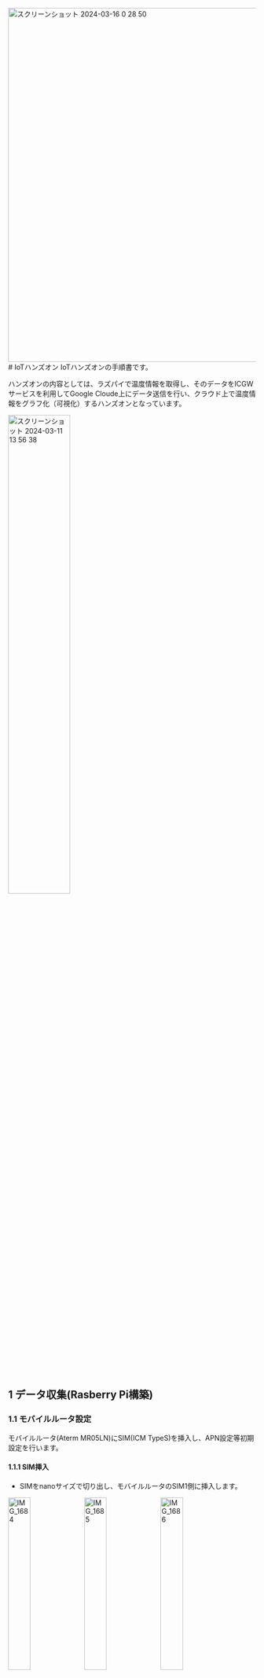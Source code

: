 <img width="721" alt="スクリーンショット 2024-03-16 0 28 50" src="https://github.com/gemunopedy/IoT_Hands-on/assets/1537206/d5c47581-ff80-49f4-9f6c-971f18746aae"># IoTハンズオン
IoTハンズオンの手順書です。

ハンズオンの内容としては、ラズパイで温度情報を取得し、そのデータをICGWサービスを利用してGoogle Cloude上にデータ送信を行い、クラウド上で温度情報をグラフ化（可視化）するハンズオンとなっています。


<img width="50%" alt="スクリーンショット 2024-03-11 13 56 38" src="https://github.com/gemunopedy/IoT_Hands-on/assets/1537206/cb529843-8a72-4529-a898-6892ccf400e7">


## 1 データ収集(Rasberry Pi構築)
### 1.1 モバイルルータ設定
モバイルルータ(Aterm MR05LN)にSIM(ICM TypeS)を挿入し、APN設定等初期設定を行います。

#### 1.1.1 SIM挿入
* SIMをnanoサイズで切り出し、モバイルルータのSIM1側に挿入します。
<img width="30%" alt="IMG_1684" src="https://github.com/gemunopedy/IoT_Hands-on/assets/1537206/8c459a01-fccd-4854-b929-3da84b346322">
<img width="30%" alt="IMG_1685" src="https://github.com/gemunopedy/IoT_Hands-on/assets/1537206/55e43b4c-f110-4e26-8b28-00ad16c3816c">
<img width="30%" alt="IMG_1686" src="https://github.com/gemunopedy/IoT_Hands-on/assets/1537206/c0c1be82-16a1-4776-9fbc-48c4285221ca">
<br>
<br>
<br>

#### 1.1.2 APN設定
* モバイルルータのAPN設定を行います。「つなぎかたガイド」の取扱説明書に従って設定していきます。
https://www.aterm.jp/function/mr05ln/guide/lte_3g.html
<img width="50%" alt="スクリーンショット 2024-03-11 16 28 38" src="https://github.com/gemunopedy/IoT_Hands-on/assets/1537206/e86f2d89-84ea-425a-a2e4-da11f5d0b4d8">
<img width="50%" alt="スクリーンショット 2024-03-11 16 28 51" src="https://github.com/gemunopedy/IoT_Hands-on/assets/1537206/cac3bb69-2196-44e4-8790-49455673ca1c">
<br>
<br>
<br>

* APN設定は下記情報を入れてください。  
APN: mobiledata.ntt.com  
ID: mobile@icms-p.ntt.com  
PASS: protconv

* 左上にアンテナピクトとLTEが表示されればAPN設定は完了となります。
<img width="30%" alt="IMG_1687" src="https://github.com/gemunopedy/IoT_Hands-on/assets/1537206/adb8240f-4967-435a-b3bb-f6aa5f083f7f">
<br>

### 1.2 ラズパイ設定
OSの初期設定を行います。

#### 1.2.1 OS初期設定
* 下記URLの「手順④：ラズベリーパイの初期設定」を参考に設定していきます。  
https://sozorablog.com/raspberrypi_initial_setting/

　　**WIFI選択時に、今回使用するモバイルルータのSSIDが表示されない場合があるが、その場合は「Skip」を選択してください。**


　　**Update Softwareの選択肢は「Skip」を選択してください。**

　　**（「Next」を選択してしまうとUpdateに時間がかかってしまうため、ハンズオンではskipします）**

* モバイルルータのSSID及びPW確認方法は「情報」→「端末情報」→「無線LAN情報」を選択して表示されるプライマリ　SSID及び暗号化キーが情報となります。
* user/password設定に関しては、ICGWのリモートアクセス機能を利用して参加者同士でssh実施するので、ハンズオン内においては、簡易なuser/password指定をお願いいたします。ハンズオン終了後はOS初期化致します。

* モニタ上にデスクトップ画面が表示されればOS初期設定は完了です。
<img width="50%" alt="IMG_1568" src="https://github.com/gemunopedy/IoT_Hands-on/assets/1537206/147102e7-97b8-4d22-9af6-30c9be749500">

#### 1.2.2 WIFI設定
* デスクトップ右上に表示される無線マークをクリックし、該当のSSIDを選択してPWを投入してください。（1.2.1でWIFIを選択できた場合はSKIP）

#### 1.2.3 SSH/I2C有効化
* ICGWのリモートアクセス機能に必要はssh及び温度センサからのデータ収集に必要なI2C通信の有効化を行います。
* GUIでも設定可能ですが、今回はCLIのraspi-configコマンドを利用して設定します。  
`morita@raspberrypi:~ $ sudo raspi-config`
* 下図のように画面が遷移するので、「3 Inteface Options」を選択します。  
<img width="50%" alt="スクリーンショット 2024-03-05 14 59 27" src="https://github.com/gemunopedy/IoT_Hands-on/assets/1537206/adbf8873-d6d3-41ef-b1d3-58e6f7aa3c74">  

* 「I1 SSH」を選択します。  
<img width="50%" alt="スクリーンショット 2024-03-05 23 58 06" src="https://github.com/gemunopedy/IoT_Hands-on/assets/1537206/cc2d7749-7952-44a0-baa4-a8f3c3deabe8">

* 「はい」を選択します。
<img width="50%" alt="スクリーンショット 2024-03-06 0 00 16" src="https://github.com/gemunopedy/IoT_Hands-on/assets/1537206/f71c2c71-674e-476c-a407-39b8a107ae73">

* 下記のような画面が表示されればssh設定は完了です。  
<img width="50%" alt="スクリーンショット 2024-03-06 0 01 15" src="https://github.com/gemunopedy/IoT_Hands-on/assets/1537206/65c09556-a49a-4b01-9382-13122bce6c2b">

* 了解を押して、「3 Interface Options」→「I4 I2C」を選択します。  
<img width="50%" alt="スクリーンショット 2024-03-06 0 05 48" src="https://github.com/gemunopedy/IoT_Hands-on/assets/1537206/9bc1db5a-ed61-454c-8c1d-a770ca4b4a36">

* 「はい」を選択します。  
<img width="50%" alt="スクリーンショット 2024-03-06 0 05 57" src="https://github.com/gemunopedy/IoT_Hands-on/assets/1537206/ffa0b7e5-1a22-4937-9c52-e51f2cffdf01">

* 下記のような画面が表示されればI2C設定は完了です。  
<img width="50%" alt="スクリーンショット 2024-03-06 0 06 05" src="https://github.com/gemunopedy/IoT_Hands-on/assets/1537206/13972599-791c-4440-93c4-5672fd372a36">

* 「finish」を選択して、SSH/I2C有効化設定は完了です。
<img width="50%" alt="スクリーンショット 2024-03-06 0 06 23" src="https://github.com/gemunopedy/IoT_Hands-on/assets/1537206/3cac61ce-3224-4550-9709-7fbd116c5bf2">
<br>

### 1.2.4 Python仮想化環境構築(venv)  
* データ収集する際に必要なモジュールやその他ツールのインストールを今回、pipコマンドを利用して実施しますが、python仮想環境上で実施しないとラズパイではエラーが発生してしまうため、仮想環境を構築して仮想環境上で以降の作業を実施します。
* 下記コマンドにて仮想環境構築を構築して、モジュールをインストールします。「hands-on」の箇所は任意の文字列となります。ターミナルの先頭に(hands-on)のように表示されれば作業環境が仮想環境上になっています。
* 今後、スクリプトを実行する際には先頭が(hands-on)になっていることを確認した上で実行してください。  
`morita@raspberrypi:~ $ python -m venv hands-on`  
`morita@raspberrypi:~ $ source ./hands-on/bin/activate`  
`(hands-on) morita@raspberrypi:~ $ `  
`(hands-on) morita@raspberrypi:~ $ pip install RPi.GPIO`  
* 最後にSuccessfully installedと表示されれば完了です。失敗した場合は、先頭に(hands-on)がついているかどうか、WIFI接続ができているかを確認してください。

### 1.3 センサー接続
* ラズパイとサーミスタをブレッドボードを利用して接続していきます。下図のような接続をまずは目指します。  
<img width="50%" alt="IMG_1578" src="https://github.com/gemunopedy/IoT_Hands-on/assets/1537206/04273b0a-e8ba-4f99-aaf9-4e9270091087">  

* 用意するのはブレッドボード、40pinケーブル、GPIO拡張ボード
<img width="50%" alt="IMG_1578" src="https://github.com/gemunopedy/IoT_Hands-on/assets/1537206/911650b5-1e4b-42d8-91d7-a2c9c27e3170"> 

* まずはブレッドボードにGPIO拡張ボードを差し込みます。差し込み先としては、数字の1やabcといったアルファベットが上に来るようにし、GPIO拡張ボードの3V3や5VOの記載のあるピンが「1」列目に差し込みます。
* 写真上では3V3が「c」や「d」に刺さるようになっていますが、ブレッドボードの仕組み上、どちらに挿しても問題ありません。それに合わせて配線する形になります。
* ピンが見えなくなるまで押し込んでください。かなり力を入れて押し込む形になります。
<img width="30%" alt="IMG_1571" src="https://github.com/gemunopedy/IoT_Hands-on/assets/1537206/733efd03-84c1-48a5-9d82-5f7eb661d18c">
<img width="30%" alt="IMG_1573" src="https://github.com/gemunopedy/IoT_Hands-on/assets/1537206/02bc7a94-2e30-4219-9c04-45c15b89082a">

* 続いてGPIO拡張ボードとラズパイを40pinケーブルを利用して接続します。オスメスが合うように接続します。
<img width="30%" alt="IMG_1574" src="https://github.com/gemunopedy/IoT_Hands-on/assets/1537206/18ffb4ca-c7ea-48c4-b4ca-8cb0d0337e10">
<img width="30%" alt="IMG_1575" src="https://github.com/gemunopedy/IoT_Hands-on/assets/1537206/c94c2270-9579-40f9-ac24-b084a8d9924a">  
<br>

<img width="30%" alt="IMG_1576" src="https://github.com/gemunopedy/IoT_Hands-on/assets/1537206/56d73873-8303-4542-8968-b8828dc4e174">
<img width="30%" alt="IMG_1577" src="https://github.com/gemunopedy/IoT_Hands-on/assets/1537206/02b80563-07fb-478a-ad8a-26e7ca723fd7">

* ブレッドボード上にセンサーキットの部品を配線していきます。詳細内容は下記URL参照をお願いします。
(https://docs.sunfounder.com/projects/raphael-kit/ja/latest/python/2.2.2_thermistor_python.html)
<br>

* まずは以下の物品をセンサーキットから探し出して準備します。  
<img width="50%" alt="IMG_list2" src="https://github.com/gemunopedy/IoT_Hands-on/assets/1537206/db6555e8-365d-4eed-b454-eacea39d39c7">

* 以下を参考に配線作業を実施していきます。実物と図とで番号のずれがありますが、全く同じ場所に配線しなくても問題ありません。ブレッドボード内部の配線を意識して縦のライン/横のラインを合わせた配線ができていれば問題ありません。
* 慣習としては、電源ラインを赤線、GNDラインを黒線で配線し、電源ラインを「+縦ライン」に、GNDラインを「-縦ライン」に接続すると切り分けの時など分かりやすかったりします。ただ決まりはないので最終的には個人の好みで配線して問題ありません。
<br>
(https://start-electronics.com/electronics/tools/breadboard-point/)

<br>
<img width="50%" alt="IMG_202" src="https://github.com/gemunopedy/IoT_Hands-on/assets/1537206/e849707a-9ff8-427e-bb61-f53cca8031a7">
<img width="50%" alt="IMG_0" src="https://github.com/gemunopedy/IoT_Hands-on/assets/1537206/b335e6a4-02b7-43a6-9459-ef0ec58de618">  

* 配線後の完成イメージは以下となります。

<img width="30%" alt="IMG_1593" src="https://github.com/gemunopedy/IoT_Hands-on/assets/1537206/4e7e64d1-56a4-4549-8fad-35852bec4ebd">  
<img width="30%" alt="IMG_1593" src="https://github.com/gemunopedy/IoT_Hands-on/assets/1537206/e897429e-c7df-4a02-bb6c-ec6bbffb9db8">


### 1.4 温度情報収集
センサーキット付属のpythonスクリプトを実行してターミナル上に温度情報が表示されることを確認していきます。

* スクリプトをダウンロードして、スクリプトを実行します。

`(hands-on) morita@raspberrypi:~/raphael-kit/python $ git clone https://github.com/sunfounder/raphael-kit.git`  
`(hands-on) morita@raspberrypi:~ $ cd raphael-kit/python`  
`(hands-on) morita@raspberrypi:~/raphael-kit/python $`  
`(hands-on) morita@raspberrypi:~/raphael-kit/python $ sudo python3 2.2.2_Thermistor.py `  

* 正しく温度情報が取れている場合は、以下のような形でターミナル上に温度情報が表示されます。スクリプトを止める際には、「Ctrl+C」を実行してください。
* 温度情報が正しく表示されず、スクリプトがエラーで止まってしまう場合には、配線が正しくない可能性があります。再度配線が正しいかご確認をお願いいたします。  

<img width="50%" alt="IMG_1" src="https://github.com/gemunopedy/IoT_Hands-on/assets/1537206/bc11801d-9ba8-4868-8631-7c1b3a6769dd">

* 正しく温度情報が取れているようでしたら、サーミスタを直接触って温度を上げてみてターミナル上の表示が変わることを確認してみてください。

## 2 データ送信（ICGWサービス利用）
ラズパイで取得したデータをNTTComのIoT Connect Gatewayサービスを利用してGoogle Cloud上に送信していきます。

### 2.1 リモートアクセス機能確認
* データ送信を行う前にICGWの特徴的な機能の一つであるリモートアクセス機能がどういった機能なのか実際に利用して確認していきたいと思います。
* リモートアクセス機能は端末にGlobal IP Addressを付与していなくても外部から端末に対してsshやRDPが可能となる機能になります。
<img width="80%" alt="スクリーンショット 2024-03-14 13 51 40" src="https://github.com/gemunopedy/IoT_Hands-on/assets/1537206/8033f0e8-8ebf-4cf4-9170-a2e83dd96ff9">

#### 2.1.1 モバイルルータ設定
* リモートアクセス機能を利用して外部からsshを実施するためには、モバイルルータでのポートフォワーディング機能を設定する必要があるため、その設定を行っていきます。
* ブラウザを起動して、URLに192.168.179.1を入力してクイック設定webにアクセスします。
<img width="50%" alt="スクリーンショット 2024-03-12 14 29 23" src="https://github.com/gemunopedy/IoT_Hands-on/assets/1537206/77cec42c-a51d-4fdd-90fc-02a43620d01b">

* 左部の「詳細設定」→「ポートマッピング設定」をクリックします。「ポートマッピング設定 エントリ一覧」が表示されたら「追加」
<img width="30%" alt="スクリーンショット 2024-03-12 14 29 45" src="https://github.com/gemunopedy/IoT_Hands-on/assets/1537206/fb7703fa-ed73-4e1a-9592-5245876533fc">
<img width="30%" alt="スクリーンショット 2024-03-12 14 30 03" src="https://github.com/gemunopedy/IoT_Hands-on/assets/1537206/1f32d3e5-1052-4ed7-bf12-ef84c91fcc44">

* LAN側端末のIPアドレスにはラズパイに払い出されているIP Address（おそらく192.168.179.2の可能性あり。確認方法はterminal上で「ip a」コマンドを実行）を入力し、優先度を「1」として設定をクリックします。
* ポートマッピング設定 エントリ一覧上に設定したリストが表示されていれば設定完了です。
<img width="1039" alt="スクリーンショット 2024-03-12 14 31 17" src="https://github.com/gemunopedy/IoT_Hands-on/assets/1537206/7ab8b141-87d8-41c4-a486-694a36a738f9">
<img width="1046" alt="スクリーンショット 2024-03-12 14 31 36" src="https://github.com/gemunopedy/IoT_Hands-on/assets/1537206/79f437b2-e5b3-4fa9-9dc3-28db9076b041">

 #### 2.1.2 ポータル設定
* SDPFポータルから設定を実施していきます。下記URLへのアクセスをお願いいたします。 事前に設定していただいたユーザ名/パスワード及び二段階認証にてログインお願いいたします。
https://portal-jp.ecl.ntt.com/glass/login?destination=%2Fglass%2Fhome&session-expired=1

* ログインが完了したら、上部の「サービス」→「Smart Data Platform」を選択します。  
<img width="80%" alt="スクリーンショット 2024-03-12 15 37 57" src="https://github.com/gemunopedy/IoT_Hands-on/assets/1537206/f58af888-540f-49b1-8e71-f14f0ff7aff6">

* 「ワークスペースを選択」をクリックして、ワークスペース名「Hands-on」を選択します。
<img width="50%" alt="スクリーンショット 2024-03-12 15 38 22" src="https://github.com/gemunopedy/IoT_Hands-on/assets/1537206/f2aa8e10-f173-4082-86c0-6b6e95343789">
<img width="50%" alt="スクリーンショット 2024-03-12 15 38 35" src="https://github.com/gemunopedy/IoT_Hands-on/assets/1537206/3f297e70-80de-487f-a1dd-02588416ba05">

* 現在選択中のワークスペースに「Hands-on」が表示されていれば選択完了です。
<img width="80%" alt="スクリーンショット 2024-03-12 15 38 52" src="https://github.com/gemunopedy/IoT_Hands-on/assets/1537206/30054b0e-c6a6-4375-9f1e-adbdbab6dad2">

* 続いて、上部の「メニュー」を選択して、上部の「IoT」を選択します。IoTサービス一覧に画面がスクロールされますので、そこで「IoT Connect Gateway」をクリックします。
<img width="50%" alt="スクリーンショット 2024-03-12 15 39 11" src="https://github.com/gemunopedy/IoT_Hands-on/assets/1537206/e5040d4c-f949-4344-ae61-4e34f7cfafe3">
<img width="50%" alt="スクリーンショット 2024-03-12 15 39 19" src="https://github.com/gemunopedy/IoT_Hands-on/assets/1537206/33ac494a-6bf4-4aef-b386-58f2e14c41c5">

* 各SIM情報が表示されていればここからICGWの設定が可能となります。  
* ICGWの設定に関しては、各自に配布されたHSNのSIMを設定する形になります。自分のHSNはSIMカードに記載されていますのでご確認お願いいたします。
<img width="50%" alt="スクリーンショット 2024-03-12 15 39 41" src="https://github.com/gemunopedy/IoT_Hands-on/assets/1537206/23af5425-77e4-4a93-8256-d90fa0fd875b">
<img width="50%" alt="IMG_1684" src="https://github.com/gemunopedy/IoT_Hands-on/assets/1537206/ffab2b88-d6d9-4748-902f-de3f4250cf5d">

* 以降のリモートアクセス設定に関しては、以下URLのマニュアルに従って実施していきます。
* マニュアルとの差分としては、今回は接続先デバイスポートに「22」を入力してください。
* アクセス利用例ではSSHのコマンドをコピーしますが、今回は席が隣もしくは近くにいる方のラズパイにssh確認を実施しますので、相手のSIM情報及びuser/passwordを確認してコピー及びsshログインをお願いします。
* sshコマンドを実施する際は、末尾に 「-l user」という形でuser指定をお願いします。
https://sdpf.ntt.com/services/docs/icgw/tutorials/rsts/remote/index.html#about-setting

* 問題なくログインできれば、以下のようなターミナル表示となります。これでICGWのリモートアクセス機能の確認は完了となります。
<img width="80%" alt="スクリーンショット 2024-03-15 21 19 47" src="https://github.com/gemunopedy/IoT_Hands-on/assets/1537206/0fa6e2ce-f347-4f74-b457-55cd4b5ba770">

### 2.2 クラウドサービス接続
* ICGWのクラウドサービス接続機能を確認していきます。端末からICGWのイベントエントリーポイントに対してデータをPOST送信するだけで、今回の場合はGoogle cloudeのpub/subに対してメッセージ送信してくれる機能となります。
<img width="50%" alt="スクリーンショット 2024-03-15 22 00 02" src="https://github.com/gemunopedy/IoT_Hands-on/assets/1537206/ac1ad448-d598-4bbc-8c70-37217367accc">  
<img width="50%" alt="スクリーンショット 2024-03-18 14 57 24" src="https://github.com/gemunopedy/IoT_Hands-on/assets/1537206/e45d61a0-0508-4376-b6c8-f14f4f0b5a9c">

#### 2.2.1 Pub/Sub設定
* まずはクラウドサービス接続するために必要なGoogle cloud Pub/Subの設定を行っていきます。
* google cloud　コンソールにログインします。（ID/PWは当日お伝えします。）
<img width="30%" alt="スクリーンショット 2024-03-16 0 22 32" src="https://github.com/gemunopedy/IoT_Hands-on/assets/1537206/f9229c30-029f-4923-9fee-bcb9d35e7a1d">
<img width="30%" alt="スクリーンショット 2024-03-16 0 23 26" src="https://github.com/gemunopedy/IoT_Hands-on/assets/1537206/caf91dc3-e4d8-43b0-8039-e0c4d419d85c">

* 以下のような画面が出ればログイン完了です。（表示される画面が異なる可能性がありますが、上部の「My First Project」等が表示されていればログイン完了となります。  
<img width="50%" alt="スクリーンショット 2024-03-16 0 25 48" src="https://github.com/gemunopedy/IoT_Hands-on/assets/1537206/cf0c2c55-c798-4e69-86fd-b34beb256059">

* Pub/Subの設定を行っていきます。Pub/Subについては下記URL等参照お願いします。  
https://laboratory.kiyono-co.jp/69/gcp/

* まずは、トピックの作成からになります。メニューから「Pub/Sub」を選択します。
<img width="50%" alt="スクリーンショット 2024-03-16 0 27 09" src="https://github.com/gemunopedy/IoT_Hands-on/assets/1537206/698f5fdb-00c2-40c4-9634-48bf4aff3e5f">

* 上部の「トピックを作成」をクリックします。
<img width="50%" alt="スクリーンショット 2024-03-16 0 27 32" src="https://github.com/gemunopedy/IoT_Hands-on/assets/1537206/446ab45c-43d6-4c97-b323-4cf066fe98cd">

* トピックIDに自分が作成したものと分かる形で入力し、その他は変更なしで「作成」をクリックします。
<img width="50%" alt="スクリーンショット 2024-03-16 0 28 06" src="https://github.com/gemunopedy/IoT_Hands-on/assets/1537206/960fb831-a85a-46ce-b9e8-4ac12e76b81a">

* トピックの一覧に先ほど作成したトピックが表示されていることを確認して、作成したトピックをクリックします。自動で生成されているサブスクリプションを確認します。
<img width="50%" alt="スクリーンショット 2024-03-16 0 28 50" src="https://github.com/gemunopedy/IoT_Hands-on/assets/1537206/c5db9086-f468-478e-b5a4-032a4fe2ea6f">

#### 2.2.2 IAM設定
